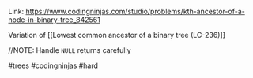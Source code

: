 Link: https://www.codingninjas.com/studio/problems/kth-ancestor-of-a-node-in-binary-tree_842561

Variation of [[Lowest common ancestor of a binary tree (LC-236)]] 

//NOTE: Handle `NULL` returns carefully


#trees #codingninjas #hard 